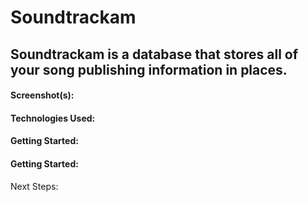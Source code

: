 # Soundtrackam



## Soundtrackam is a database that stores all of your song publishing information in places.


#### Screenshot(s): 


#### Technologies Used: 

#### Getting Started:

#### Getting Started:

Next Steps: 
